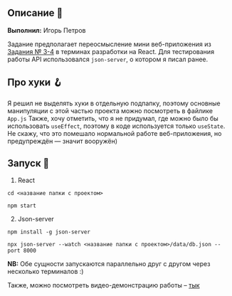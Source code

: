 ## Описание 📝

**Выполнил:** Игорь Петров

Задание предполагает переосмысление мини веб-приложения из [Задания № 3-4](https://github.com/simplyigor/hse-frontend-hw3) в терминах разработки на React. Для тестирования работы API использовался `json-server`, о котором я писал ранее. 

## Про хуки 🪝

Я решил не выделять хуки в отдельную подпапку, поэтому основные манипуляции с этой частью проекта можно посмотреть в файлике `App.js` Также, хочу отметить, что я не придумал, где можно было бы использовать `useEffect`, поэтому в коде используется только `useState`. Не скажу, что это помешало нормальной работе веб-приложения, но предупреждён — значит вооружён)

## Запуск 🤖

1. React

```
cd <название папки с проектом>
```
```
npm start
```
2. Json-server

```
npm install -g json-server
```
```
npx json-server --watch <название папки с проектом>/data/db.json --port 8000
```

**NB:** Обе сущности запускаются параллельно друг с другом через несколько терминалов :)

Также, можно посмотреть видео-демонстрацию работы – [тык]()
